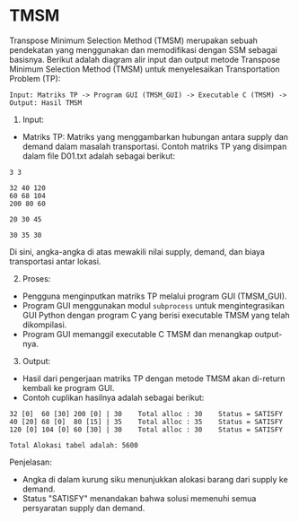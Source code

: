 # TMSM
Transpose Minimum Selection Method (TMSM) merupakan sebuah pendekatan yang menggunakan dan memodifikasi dengan SSM sebagai basisnya.
Berikut adalah diagram alir input dan output metode Transpose Minimum Selection Method (TMSM) untuk menyelesaikan Transportation Problem (TP):

```
Input: Matriks TP -> Program GUI (TMSM_GUI) -> Executable C (TMSM) -> Output: Hasil TMSM
```

1. Input:
- Matriks TP: Matriks yang menggambarkan hubungan antara supply dan demand dalam masalah transportasi. Contoh matriks TP yang disimpan dalam file D01.txt adalah sebagai berikut:
```
3 3

32 40 120
60 68 104
200 80 60

20 30 45

30 35 30
```
Di sini, angka-angka di atas mewakili nilai supply, demand, dan biaya transportasi antar lokasi.

2. Proses:
- Pengguna menginputkan matriks TP melalui program GUI (TMSM_GUI).
- Program GUI menggunakan modul `subprocess` untuk mengintegrasikan GUI Python dengan program C yang berisi executable TMSM yang telah dikompilasi.
- Program GUI memanggil executable C TMSM dan menangkap output-nya.

3. Output:
- Hasil dari pengerjaan matriks TP dengan metode TMSM akan di-return kembali ke program GUI.
- Contoh cuplikan hasilnya adalah sebagai berikut:
```
32 [0]	60 [30]	200 [0]	| 30	Total alloc : 30	Status = SATISFY
40 [20]	68 [0]	80 [15]	| 35	Total alloc : 35	Status = SATISFY
120 [0]	104 [0]	60 [30]	| 30	Total alloc : 30	Status = SATISFY

Total Alokasi tabel adalah: 5600
```
Penjelasan:
- Angka di dalam kurung siku menunjukkan alokasi barang dari supply ke demand.
- Status "SATISFY" menandakan bahwa solusi memenuhi semua persyaratan supply dan demand.
